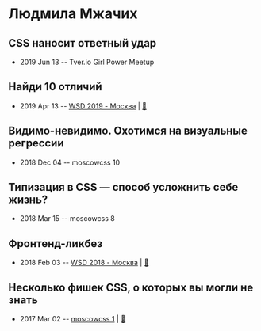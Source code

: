 # Людмила Мжачих

## CSS наносит ответный удар
- 2019 Jun 13 -- Tver.io Girl Power Meetup    
## Найди 10 отличий
- 2019 Apr 13 -- [WSD 2019 - Москва](https://www.youtube.com/watch?v=r4txCvuHFPc&t=6737s)  | [:notebook:](https://wsd.events/2019/04/13/pres/diff-testing.pdf)  
## Видимо-невидимо. Охотимся на визуальные регрессии
- 2018 Dec 04 -- moscowcss 10    
## Типизация в CSS — способ усложнить себе жизнь?
- 2018 Mar 15 -- moscowcss 8    
## Фронтенд-ликбез
- 2018 Feb 03 -- [WSD 2018 - Москва](https://www.youtube.com/watch?v=Dmayg0Fnfkw)  | [:notebook:](https://wsd.events/2018/02/03/pres/frontend-101.pdf)  
## Несколько фишек CSS, о которых вы могли не знать
- 2017 Mar 02 -- [moscowcss 1](https://www.youtube.com/watch?v=1BS4V5r_HQQ)  | [:notebook:](http://css.moscow/1/css-secrets/cover.html)  
